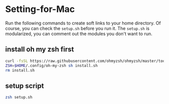 # Setting-for-Mac

Run the following commands to create soft links to your home directory. Of course, you can check the `setup.sh` before you run it. The `setup.sh` is modularized, you can comment out the modules you don't want to run.

## install oh my zsh first

```bash
curl -fsSL https://raw.githubusercontent.com/ohmyzsh/ohmyzsh/master/tools/install.sh > install.sh
ZSH=$HOME/.config/oh-my-zsh sh install.sh
rm install.sh
```

## setup script

```bash
zsh setup.sh
```


